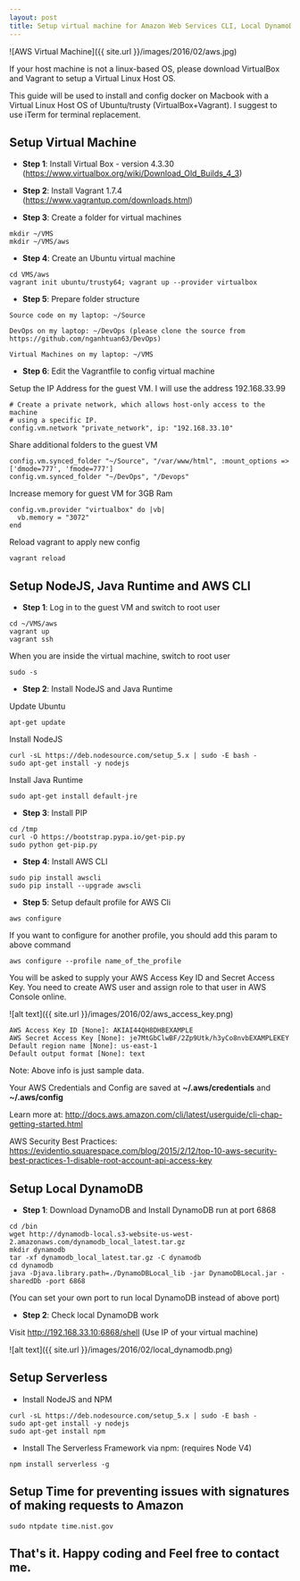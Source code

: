 ```yaml
---
layout: post
title: Setup virtual machine for Amazon Web Services CLI, Local DynamoDB and Serverless Framework
---
```


![AWS Virtual Machine]({{ site.url }}/images/2016/02/aws.jpg)

If your host machine is not a linux-based OS, please download VirtualBox and Vagrant to setup a Virtual Linux Host OS.

This guide will be used to install and config docker on Macbook with a Virtual Linux Host OS of Ubuntu/trusty (VirtualBox+Vagrant). I suggest to use iTerm for terminal replacement.

## Setup Virtual Machine

+ **Step 1**: Install Virtual Box - version 4.3.30 (https://www.virtualbox.org/wiki/Download_Old_Builds_4_3)

+ **Step 2**: Install Vagrant 1.7.4 (https://www.vagrantup.com/downloads.html)

+ **Step 3**: Create a folder for virtual machines
```
mkdir ~/VMS
mkdir ~/VMS/aws
```
+ **Step 4**: Create an Ubuntu virtual machine

```
cd VMS/aws
vagrant init ubuntu/trusty64; vagrant up --provider virtualbox
```

+ **Step 5**: Prepare folder structure

```
Source code on my laptop: ~/Source

DevOps on my laptop: ~/DevOps (please clone the source from https://github.com/nganhtuan63/DevOps)

Virtual Machines on my laptop: ~/VMS
```

+ **Step 6**: Edit the Vagrantfile to config virtual machine

Setup the IP Address for the guest VM. I will use the address 192.168.33.99

```
# Create a private network, which allows host-only access to the machine
# using a specific IP.
config.vm.network "private_network", ip: "192.168.33.10"
```

Share additional folders to the guest VM

```
config.vm.synced_folder "~/Source", "/var/www/html", :mount_options => ['dmode=777', 'fmode=777']
config.vm.synced_folder "~/DevOps", "/Devops"
```

Increase memory for guest VM for 3GB Ram

```
config.vm.provider "virtualbox" do |vb|
  vb.memory = "3072"
end
```
Reload vagrant to apply new config

```
vagrant reload
```

## Setup NodeJS, Java Runtime and AWS CLI

+ **Step 1**: Log in to the guest VM and switch to root user

```
cd ~/VMS/aws
vagrant up
vagrant ssh
```

When you are inside the virtual machine, switch to root user

```
sudo -s
```

+ **Step 2**: Install NodeJS and Java Runtime

Update Ubuntu

```
apt-get update
```

Install NodeJS

```
curl -sL https://deb.nodesource.com/setup_5.x | sudo -E bash -
sudo apt-get install -y nodejs
```

Install Java Runtime

```
sudo apt-get install default-jre
```

+ **Step 3**: Install PIP

```
cd /tmp
curl -O https://bootstrap.pypa.io/get-pip.py
sudo python get-pip.py
```

+ **Step 4**: Install AWS CLI

```
sudo pip install awscli
sudo pip install --upgrade awscli
```

+ **Step 5**: Setup default profile for AWS Cli

```
aws configure
```

If you want to configure for another profile, you should add this param to above command

```
aws configure --profile name_of_the_profile
```

You will be asked to supply your AWS Access Key ID and Secret Access Key. You need to create AWS user and assign role to that user in AWS Console online.

![alt text]({{ site.url }}/images/2016/02/aws_access_key.png)

```
AWS Access Key ID [None]: AKIAI44QH8DHBEXAMPLE
AWS Secret Access Key [None]: je7MtGbClwBF/2Zp9Utk/h3yCo8nvbEXAMPLEKEY
Default region name [None]: us-east-1
Default output format [None]: text

```
Note: Above info is just sample data.

Your AWS Credentials and Config are saved at **~/.aws/credentials** and **~/.aws/config**

Learn more at: http://docs.aws.amazon.com/cli/latest/userguide/cli-chap-getting-started.html

AWS Security Best Practices: https://evidentio.squarespace.com/blog/2015/2/12/top-10-aws-security-best-practices-1-disable-root-account-api-access-key

## Setup Local DynamoDB

+ **Step 1**: Download DynamoDB and Install DynamoDB run at port 6868

```
cd /bin
wget http://dynamodb-local.s3-website-us-west-2.amazonaws.com/dynamodb_local_latest.tar.gz
mkdir dynamodb
tar -xf dynamodb_local_latest.tar.gz -C dynamodb
cd dynamodb
java -Djava.library.path=./DynamoDBLocal_lib -jar DynamoDBLocal.jar -sharedDb -port 6868
```
(You can set your own port to run local DynamoDB instead of above port)

+ **Step 2**: Check local DynamoDB work

Visit http://192.168.33.10:6868/shell (Use IP of your virtual machine)

![alt text]({{ site.url }}/images/2016/02/local_dynamodb.png)

## Setup Serverless

+ Install NodeJS and NPM

```
curl -sL https://deb.nodesource.com/setup_5.x | sudo -E bash -
sudo apt-get install -y nodejs
sudo apt-get install npm

```

+ Install The Serverless Framework via npm: (requires Node V4)

```
npm install serverless -g

```

## Setup Time for preventing issues with signatures of making requests to Amazon

```
sudo ntpdate time.nist.gov
```

## That's it. Happy coding and Feel free to contact me.
